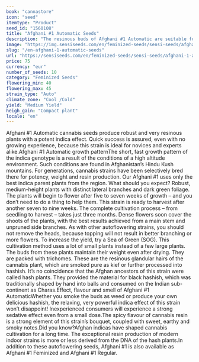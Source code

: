 ```yaml
---
book: "cannastore"
icon: "seed"
itemtype: "Product"
seed_id: "1560108"
title: "Afghani #1 Automatic Seeds"
description: "The resinous buds of Afghani #1 Automatic are suitable for producing hashish. Novices should not underestimate the sedative effect."
image: "https://img.sensiseeds.com/en/feminized-seeds/sensi-seeds/afghani-1-automatic-image.png"
slug: "/en-afghani-1-automatic-seeds"
url: "https://sensiseeds.com/en/feminized-seeds/sensi-seeds/afghani-1-automatic?a_aid=cannastore"
price: 75
currency: "eur"
number_of_seeds: 10
category: "Feminized Seeds"
flowering_min: 40
flowering_max: 45
strain_type: "Auto"
climate_zone: "Cool /Cold"
yield: "Medium Yield"
heigh_gain: "Compact plant"
locale: "en"
---
```

Afghani #1 Automatic cannabis seeds produce robust and very resinous plants with a potent indica effect. Quick success is assured, even with no growing experience, because this strain is ideal for novices and experts alike.Afghani #1 Automatic growth patternThe short, fast growth pattern of the indica genotype is a result of the conditions of a high altitude environment. Such conditions are found in Afghanistan’s Hindu Kush mountains. For generations, cannabis strains have been selectively bred there for potency, weight and resin production. Our Afghani #1 uses only the best indica parent plants from the region. What should you expect? Robust, medium-height plants with distinct lateral branches and dark green foliage. The plants will begin to flower after five to seven weeks of growth – and you don’t need to do a thing to help them. This strain is ready to harvest after another seven to nine weeks. The complete cultivation process – from seedling to harvest – takes just three months. Dense flowers soon cover the shoots of the plants, with the best results achieved from a main stem and unpruned side branches. As with other autoflowering strains, you should not remove the heads, because topping will not result in better branching or more flowers. To increase the yield, try a Sea of Green (SOG). This cultivation method uses a lot of small plants instead of a few large plants. The buds from these plants maintain their weight even after drying. They are packed with trichomes. These are the resinous glandular hairs of the cannabis plant, which are smoked pure as kief or further processed into hashish. It’s no coincidence that the Afghan ancestors of this strain were called hash plants. They provided the material for black hashish, which was traditionally shaped by hand into balls and consumed on the Indian sub-continent as Charas.Effect, flavour and smell of Afghani #1 AutomaticWhether you smoke the buds as weed or produce your own delicious hashish, the relaxing, very powerful indica effect of this strain won’t disappoint! Inexperienced consumers will experience a strong sedative effect even from a small dose.The spicy flavour of cannabis resin is a strong element of this strain’s bouquet, coupled with sweet, earthy and smoky notes.Did you know?Afghan indicas have shaped cannabis cultivation for a long time. The exceptional resin production of modern indoor strains is more or less derived from the DNA of the hash plants.In addition to these autoflowering seeds, Afghani #1 is also available as Afghani #1 Feminized and Afghani #1 Regular.
